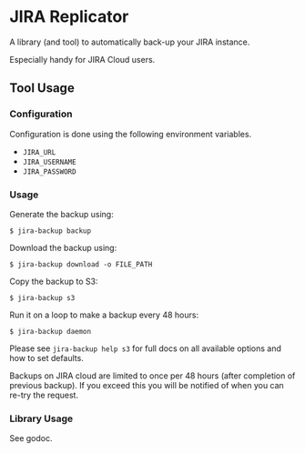 JIRA Replicator
===============

A library (and tool) to automatically back-up your JIRA instance.

Especially handy for JIRA Cloud users.


Tool Usage
----------

### Configuration

Configuration is done using  the following environment variables.

* `JIRA_URL`
* `JIRA_USERNAME`
* `JIRA_PASSWORD`

### Usage

Generate the backup using:

    $ jira-backup backup
    
Download the backup using:

    $ jira-backup download -o FILE_PATH
    
Copy the backup to S3:

    $ jira-backup s3
    
Run it on a loop to make a backup every 48 hours:
    
    $ jira-backup daemon
   
Please see `jira-backup help s3` for full docs on all available options and how to set defaults.    

Backups on JIRA cloud are limited to once per 48 hours (after completion of previous backup).
If you exceed this you will be notified of when you can re-try the request.

### Library Usage

See godoc.